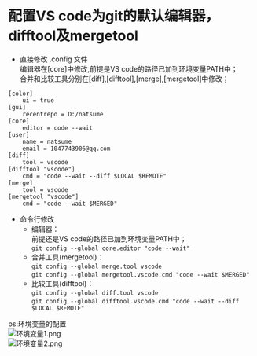 # 配置VS code为git的默认编辑器，difftool及mergetool

- 直接修改 .config 文件  
编辑器在[core]中修改,前提是VS code的路径已加到环境变量PATH中；  
合并和比较工具分别在[diff],[difftool],[merge],[mergetool]中修改；

```git
[color]
	ui = true
[gui]
	recentrepo = D:/natsume
[core]
	editor = code --wait
[user]
	name = natsume
	email = 1047743906@qq.com
[diff]
	tool = vscode
[difftool "vscode"]
	cmd = "code --wait --diff $LOCAL $REMOTE"
[merge]
    tool = vscode
[mergetool "vscode"]
	cmd = "code --wait $MERGED"
```

- 命令行修改
  - 编辑器：  
  前提还是VS code的路径已加到环境变量PATH中；  
`git config --global core.editor "code --wait"`
  - 合并工具(mergetool)：  
  `git config --global merge.tool vscode`  
`git config --global mergetool.vscode.cmd "code --wait $MERGED"`  
  - 比较工具(difftool)：  
`git config --global diff.tool vscode`  
`git config --global difftool.vscode.cmd "code --wait --diff $LOCAL $REMOTE"`  

ps:环境变量的配置  
![环境变量1.png](https://i.loli.net/2019/06/22/5d0e2fca9135548201.png)  
![环境变量2.png](https://i.loli.net/2019/06/22/5d0e2fbf5b3f297448.png)  
